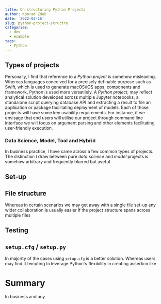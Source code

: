```yaml
---
title: On structuring Python Projects
author: Konrad Zdeb
date: '2022-03-16'
slug: python-project-structre
categories:
  - dev
  - example
tags:
  - Python
---
```


## Types of projects

Personally, I find that reference to a *Python project* is somehow misleading. Whereas languages conceived for a precisely definable purpose such as Swift, which is used to generate macOS/iOS apps, components and framework, Python is used more versatilely. A *Python project,* may reflect analytical solution developed across multiple Jupyter notebooks, a standalone script querying database API and extracting a result to file an application or package facilitating deployment of models. Each of those projects will have some key usability requirements. For instance, if we envisage that end users will utilise our project through command line interface we will focus on argument parsing and other elements facilitating user-friendly execution.

### Data Science, Model, Tool and Hybrid

In business practice, I have came across a few common types of projects. The distinction I draw between pure *data science* and *model* projects is somehow arbitrary and frequently blurred but useful. 

## Set-up

## File structure

Whereas in certain scenarios we may get away with a single file set-up any wider collaboration is usually easier if the project structure spans across multiple files

## Testing

## `setup.cfg` / `setup.py`

In majority of the cases using `setup.cfg` is a better solution. Whereas users may find it tempting to leverage Python's flexibility in creating assertion like

# Summary

In business and any
